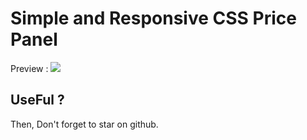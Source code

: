 # Simple and Responsive CSS Price Panel

Preview : ![](https://i.imgur.com/kfdBrYr.png)

## UseFul ?
Then, Don't forget to star on github.

